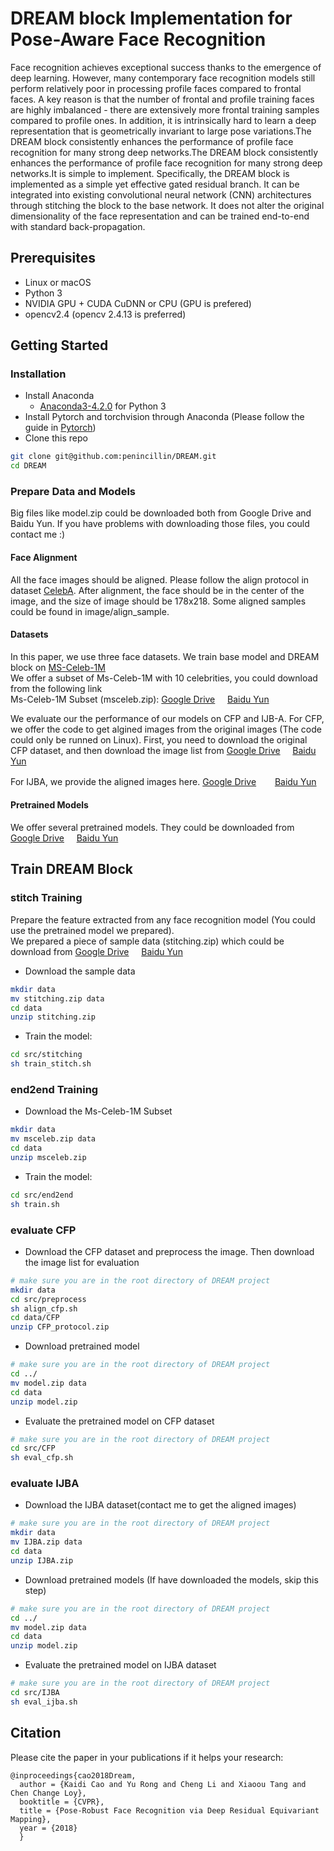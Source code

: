# DREAM block Implementation for Pose-Aware Face Recognition
Face recognition achieves exceptional success thanks to
the emergence of deep learning. However, many contemporary face recognition models still perform relatively poor in processing profile faces compared to frontal faces. A key reason is that the number of frontal and profile training faces are highly imbalanced - there are extensively more frontal training samples compared to profile ones. In addition, it is intrinsically hard to learn a deep representation that is geometrically invariant to large pose variations.The DREAM block consistently enhances the performance of profile face recognition for many strong deep networks.The DREAM block consistently enhances the performance of profile face recognition for many
strong deep networks.It is simple to implement. Specifically, the DREAM block is implemented as a simple yet effective gated residual branch. It can be integrated into existing convolutional neural network (CNN) architectures through stitching the block to the base network. It does not alter the original dimensionality of the face representation and can be trained end-to-end with standard back-propagation.

## Prerequisites
- Linux or macOS
- Python 3
- NVIDIA GPU + CUDA CuDNN or CPU (GPU is prefered)
- opencv2.4 (opencv 2.4.13 is preferred)

## Getting Started
### Installation
- Install Anaconda 
    - [Anaconda3-4.2.0](https://repo.continuum.io/archive/Anaconda3-4.2.0-Linux-x86_64.sh) for Python 3
- Install Pytorch and torchvision through Anaconda (Please follow the guide in [Pytorch](pytorch.org))
- Clone this repo
```bash
git clone git@github.com:penincillin/DREAM.git
cd DREAM
```
### Prepare Data and Models
Big files like model.zip could be downloaded both from Google Drive and Baidu Yun. If you have problems with downloading those files, you could contact me :)
#### Face Alignment
All the face images should be aligned. Please follow the align protocol in dataset [CelebA](http://mmlab.ie.cuhk.edu.hk/projects/CelebA.html). After alignment, the face should be in the center of the image, and the size of image should be 178x218. Some aligned samples could be found in image/align_sample.

#### Datasets
In this paper, we use three face datasets. We train base model and DREAM block on [MS-Celeb-1M](https://www.microsoft.com/en-us/research/project/ms-celeb-1m-challenge-recognizing-one-million-celebrities-real-world/)  
We offer a subset of Ms-Celeb-1M with 10 celebrities, you could download from the following link  
Ms-Celeb-1M Subset (msceleb.zip): [Google Drive](https://drive.google.com/file/d/1om0pbwBX4RZHVuI3QXVrBj9mLtOK2PV8/view?usp=sharing) &nbsp; &nbsp; [Baidu Yun](https://pan.baidu.com/s/1Zviee1QXnB7noArpAoy7Iw)  

We evaluate our the performance of our models on CFP and IJB-A.
For CFP, we offer the code to get algined images from the original images (The code could only be runned on Linux). First, you need to download the original CFP dataset, and then download the image list from [Google Drive](https://drive.google.com/file/d/1B9QGThNd_-4Pg8O3si-EUYU9Px748p1C/view?usp=sharing) &nbsp; &nbsp; [Baidu Yun](https://pan.baidu.com/s/1U_CzmLsJ2OaX4rJeJ7r92g)

For IJBA, we provide the aligned images here. [Google Drive](https://drive.google.com/file/d/11p1eVSpyHZQUG0uBGyRoFnOXXTuZ501c/view?usp=sharing)　&nbsp; &nbsp;  [Baidu Yun](https://pan.baidu.com/s/1xLi6zDqwAeXEMV4aWi1k3g) 

#### Pretrained Models
We offer several pretrained models. They could be downloaded from [Google Drive](https://drive.google.com/open?id=1CrWbsyAvqTA14ET2wvks_4U2_h1P52qK) &nbsp; &nbsp; [Baidu Yun](https://pan.baidu.com/s/1LQmWZss0QoRc_chVIHsR_Q)

## Train DREAM Block
### stitch Training
Prepare the feature extracted from any face recognition model (You could use the pretrained model we prepared).   
We prepared a piece of sample data (stitching.zip) which could be download from [Google Drive](https://drive.google.com/file/d/1x1K8MxAnVtpfaN3DfO4bdcKH39mmplj-/view?usp=sharing) &nbsp; &nbsp; [Baidu Yun](https://pan.baidu.com/s/1QIEeE9RxRY6iK3wCpvUh2Q)  
- Download the sample data
```bash
mkdir data
mv stitching.zip data
cd data
unzip stitching.zip
```
- Train the model:
```bash
cd src/stitching
sh train_stitch.sh
```


### end2end Training
- Download the Ms-Celeb-1M Subset
```bash
mkdir data
mv msceleb.zip data
cd data
unzip msceleb.zip
```
- Train the model:
```bash
cd src/end2end
sh train.sh
```
### evaluate CFP
- Download the CFP dataset and preprocess the image. Then download the image list for evaluation
```bash
# make sure you are in the root directory of DREAM project
mkdir data
cd src/preprocess
sh align_cfp.sh
cd data/CFP
unzip CFP_protocol.zip
```
- Download pretrained model
```bash
# make sure you are in the root directory of DREAM project
cd ../ 
mv model.zip data
cd data
unzip model.zip
```
- Evaluate the pretrained model on CFP dataset
```bash
# make sure you are in the root directory of DREAM project
cd src/CFP
sh eval_cfp.sh
```

### evaluate IJBA
- Download the IJBA dataset(contact me to get the aligned images)
```bash
# make sure you are in the root directory of DREAM project
mkdir data
mv IJBA.zip data
cd data
unzip IJBA.zip
```
- Download pretrained models (If have downloaded the models, skip this step)
```bash
# make sure you are in the root directory of DREAM project
cd ../ 
mv model.zip data
cd data
unzip model.zip
```
- Evaluate the pretrained model on IJBA dataset
```bash
# make sure you are in the root directory of DREAM project
cd src/IJBA
sh eval_ijba.sh
```

## Citation
Please cite the paper in your publications if it helps your research:

    
    
    @inproceedings{cao2018Dream,
      author = {Kaidi Cao and Yu Rong and Cheng Li and Xiaoou Tang and Chen Change Loy},
      booktitle = {CVPR},
      title = {Pose-Robust Face Recognition via Deep Residual Equivariant Mapping},
      year = {2018}
      }

